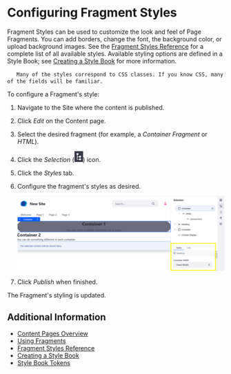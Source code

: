 # Configuring Fragment Styles

Fragment Styles can be used to customize the look and feel of Page Fragments. You can add borders, change the font, the background color, or upload background images. See the [Fragment Styles Reference](./fragment-styles-reference.md) for a complete list of all available styles. Available styling options are defined in a Style Book; see [Creating a Style Book](../../site-appearance/creating-a-style-book.md) for more information.

```tip::
   Many of the styles correspond to CSS classes. If you know CSS, many of the fields will be familiar.
```

To configure a Fragment's style:

1. Navigate to the Site where the content is published.
1. Click _Edit_ on the Content page.
1. Select the desired fragment (for example, a _Container Fragment_ or _HTML_).
1. Click the _Selection_ (![Selection icon](../../../images/icon-page-tree.png)) icon.
1. Click the _Styles_ tab.
1. Configure the fragment's styles as desired.

    ![Configure Fragment Styles in the Selection menu.](./configuring-fragment-styles/images/01.png)

1. Click _Publish_ when finished.

The Fragment's styling is updated.

## Additional Information

* [Content Pages Overview](./content-pages-overview.md)
* [Using Fragments](./using-fragments.md)
* [Fragment Styles Reference](./fragment-styles-reference.md)
* [Creating a Style Book](../../site-appearance/creating-a-style-book.md)
* [Style Book Tokens](../../site-appearance/developer-guide/style-book-token-definitions.md)
